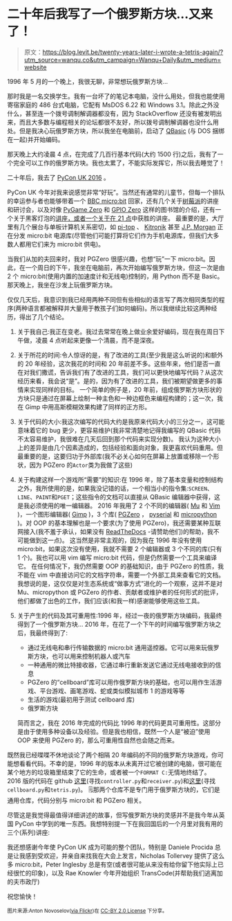 # 二十年后我写了一个俄罗斯方块...又来了！

> 原文：<https://blog.levit.be/twenty-years-later-i-wrote-a-tetris-again/?utm_source=wanqu.co&utm_campaign=Wanqu+Daily&utm_medium=website>



1996 年 5 月的一个晚上，我很无聊，非常想玩俄罗斯方块...

那时我是一名交换学生。我有一台坏了的笔记本电脑，没什么用处，但我也能使用寄宿家庭的 486 台式电脑，它配有 MsDOS 6.22 和 Windows 3.1。除此之外没什么，甚至连一个拨号调制解调器都没有，因为 StackOverflow 还没有被发明出来，而且大多数与编程相关的论坛都很不友好，所以拨号调制解调器也没什么用处。但是我决心玩俄罗斯方块，所以我坐在电脑前，启动了 [QBasic](https://en.wikipedia.org/wiki/QBasic) (与 DOS 捆绑在一起)并开始编码。

那天晚上大约凌晨 4 点，在完成了几百行基本代码(大约 1500 行)之后，我有了一个完全可以工作的俄罗斯方块。我也太累了，不能实际发挥它，所以我去睡觉了！

二十年后，我去了 [PyCon UK 2016](http://2016.pyconuk.org/) 。

PyCon UK 今年对我来说感觉非常“好玩”。当然还有通常的儿童节，但每一个排队的幸运参与者也能够带着一个 [BBC micro:bit](https://www.microbit.co.uk/) 回家，还有几个关于[树莓派](https://www.raspberrypi.org/)的讲座和研讨会，以及对像 [PyGame Zero](http://pygame-zero.readthedocs.io/) 和 [GPIO Zero](https://gpiozero.readthedocs.io) 这样的图书馆的介绍，还有一个关于黑客灯泡的[讲座，或者一个关于](https://www.youtube.com/watch?v=F39xhYWHDKA)[在 21 点](http://2016.pyconuk.org/talks/attempting-to-win-at-blackjack/)中获胜的讲座。
最重要的是，大厅里有几个展台与单板计算机关系密切，如 [pi-top](https://www.pi-top.com/) 、 [Kitronik](https://www.kitronik.co.uk/) 甚至 [J.P. Morgan](https://www.jpmorgan.com/) 正在分发 micro:bit 电源库(尽管他们可能打算将它们作为手机电源库，但我们大多数人都用它们来为 micro:bit 供电)。

当我们从加的夫回来时，我对 PGZero 很感兴趣，也想“玩”一下 micro:bit。因此，在一个周日的下午，我坐在电脑前，再次开始编写俄罗斯方块，但这一次是由 2 个 micro:bit(使用内置的加速度计和无线电)控制的，用 Python 而不是 Basic。那天晚上，我坐在沙发上玩俄罗斯方块。

仅仅几天后，我意识到我已经用两种不同但有些相似的语言写了两次相同类型的程序(两种语言都被解释并大量用于教孩子们如何编码)。所以我继续比较这两种经历，得出了几个结论。

1.  关于我自己:我正在变老。我过去常常在晚上做业余爱好编码，现在我在周日下午做，凌晨 4 点听起来更像一个清晨，而不是深夜。

2.  关于所花的时间:令人惊讶的是，有了改进的工具(至少我是这么听说的)和额外的 20 年经验，这次我花的时间和 20 年前差不多。这些年来，他们是否一直在对我们撒谎，告诉我们有了改进的工具，我们可以更快地编写代码？从这次经历来看，我会说“是”。是的，因为有了改进的工具，我们被期望做更多的事情来实现同样的目标。
    一个简单的例子是，20 年前，组成俄罗斯方块形状的方块只是通过在屏幕上绘制一种主色和一种边框色来编程构建的；这一次，我在 Gimp 中用高斯模糊效果构建了同样的正方形。

3.  关于代码的大小:我这次编写的代码大约是我原来代码大小的三分之一，这可能意味着它的 bug 更少，更容易维护(我非常清楚地记得我编写的 QBasic 代码不太容易维护，我很难在几天后回到那个代码来实现分数)。
    我认为这种大小上的差异是由几个因素造成的，包括经验和面向对象，我更喜欢代码重用。但最重要的是，这要归功于外部库(我不必关心如何在屏幕上放置或移除一个形状，因为 PGZero 的`Actor`类为我做了这些)

4.  关于构建这样一个游戏所“需要”的知识:在 1996 年，除了基本变量和控制结构之外，我所使用的是，如果我没记错的话，一个相当小的指令集:`SCREEN`、`LINE`、`PAINT`和`PGET`；这些指令的文档可以直接从 QBasic 编辑器中获得，这是我必须使用的唯一编辑器。
    2016 年我用了 2 个不同的编辑器( [Mu](http://codewith.mu/) 和 [Vim](http://www.vim.org/) )，一个图形编辑器( [Gimp](https://www.gimp.org/) )，3 个库( [PGZero](http://pygame-zero.readthedocs.io/) ， [pyserial](http://pyserial.readthedocs.io/) 和 [micropython](http://microbit-micropython.readthedocs.io/) )。对 OOP 的基本理解也是一个要求(为了使用 PGZero)，我还需要某种互联网接入(我不羞于承认，如果没有 [ReadTheDocs](https://readthedocs.org/) -请赞助他们)的帮助，我不可能做到这一点)。
    这当然是非常主观的，因为我在 1996 年没有使用 micro:bit，如果这次没有使用，我就不需要 2 个编辑器或 3 个不同的库(只有 1 个)。我也可以用 vim 编写 micro:bit 代码，但是仍然需要一个工具来编译它。
    在任何情况下，我仍然需要 OOP 的基础知识，由于 PGZero 的性质，我不能在 vim 中直接访问它的文档字符串，需要一个外部工具来查看它的文档。我想说的是，这仅仅是对生态系统或“做事方式”进化的一个观察，这并不是对 Mu、micropython 或 PGZero 的作者、贡献者或维护者的任何形式的批评，他们都做了出色的工作，我们应该(和我一样)感谢能够使用这些工具。

5.  关于产生的代码及其可重用性:1996 年，经过一夜的俄罗斯方块编码，我最终得到了一个俄罗斯方块...
    2016 年，在花了一个下午的时间编写俄罗斯方块之后，我最终得到了:

    *   通过无线电和串行传输数据的 micro:bit 通用遥控器。它可以用来玩俄罗斯方块，也可以用来控制机器人或汽车
    *   一种通用的微比特接收器，它通过串行重新发送它通过无线电接收到的信息
    *   PGZero 的“cellboard”库可以用作俄罗斯方块的基础，也可以用作生活游戏、平台游戏、画笔游戏、蛇或类似模拟城市 1 的游戏等等
    *   生活的游戏(最初用于测试 cellboard 库)
    *   俄罗斯方块

    简而言之，我在 2016 年完成的代码比 1996 年的代码更具可重用性。这部分是由于使用多种设备以及经验。但是我也相信，既然一个人是“被迫”使用 OOP 来使用 PGZero 的，那么可重用性自然也会随之而来。

既然我已经喋喋不休地谈论了两个相隔 20 年编码的不同的俄罗斯方块游戏，你可能想看看代码。不幸的是，1996 年的版本从未离开过它被创建的电脑，很可能在某个地方的垃圾箱里结束了它的生命，或者被一个`FORMAT C:`无情地终结了。
2016 版的代码在 github [这里](https://github.com/nanuxbe/microbit-files)(寻找`controller.py`和`receiver.py`)和[这里](https://github.com/nanuxbe/pgzero_musings)(寻找`cellboard.py`和`tetris.py`)。
🗒那两个仓库不是专门用于俄罗斯方块的，它们是通用仓库，代码分别与 micro:bit 和 PGZero 相关。

尽管这是我觉得最值得详细讲述的故事，但写俄罗斯方块的灵感并不是我今年从英国 PyCon 中学到的唯一东西。我想特别提一下在我回国后的一个月里对我有用的三个(系列)讲座:

我还想感谢今年使 PyCon UK 成为可能的整个团队，特别是 Daniele Procida 总是让我感到受欢迎，并亲自来找我在大会上发言，Nicholas Tollervey 提供了这么多 micro:bit，Peter Inglesby 总是有空(或者很可能从来没有给你留下他实际上已经很忙的印象)，以及 Rae Knowler 今年开始组织 TransCode(并帮助我们逃离加的夫市政厅)

祝您愉快！

<small>图片来源:Anton Novoselov([via Flickr](https://www.flickr.com/photos/antonnovoselov/5062098635/))在 [CC-BY 2.0 License](https://creativecommons.org/licenses/by/2.0/) 下分享。</small>

